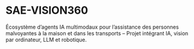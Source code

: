 # SAE-VISION360
Écosystème d’agents IA multimodaux pour l’assistance des personnes malvoyantes à la maison et dans les transports – Projet intégrant IA, vision par ordinateur, LLM et robotique.
